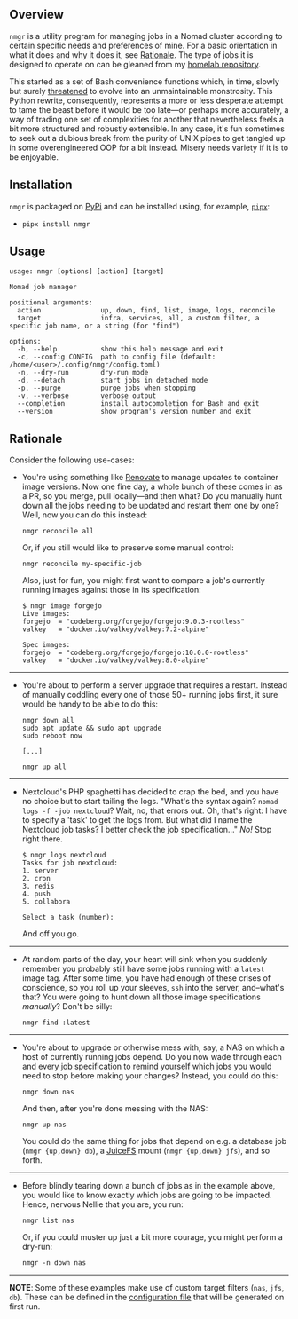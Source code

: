 ## Overview

`nmgr` is a utility program for managing jobs in a Nomad cluster according to certain specific needs and preferences of mine. For a basic orientation in what it does and why it does it, see [Rationale](https://github.com/cycneuramus/nmgr#rationale). The type of jobs it is designed to operate on can be gleaned from my [homelab repository](https://github.com/cycneuramus/homelab).

This started as a set of Bash convenience functions which, in time, slowly but surely [threatened](https://github.com/cycneuramus/nmgr/blob/bash-legacy/nmgr) to evolve into an unmaintainable monstrosity. This Python rewrite, consequently, represents a more or less desperate attempt to tame the beast before it would be too late—or perhaps more accurately, a way of trading one set of complexities for another that nevertheless feels a bit more structured and robustly extensible. In any case, it's fun sometimes to seek out a dubious break from the purity of UNIX pipes to get tangled up in some overengineered OOP for a bit instead. Misery needs variety if it is to be enjoyable.

## Installation

`nmgr` is packaged on [PyPi](https://pypi.org/project/nmgr) and can be installed using, for example, [`pipx`](https://pipx.pypa.io/stable/):

+ `pipx install nmgr`

## Usage

```
usage: nmgr [options] [action] [target]

Nomad job manager

positional arguments:
  action               up, down, find, list, image, logs, reconcile
  target               infra, services, all, a custom filter, a specific job name, or a string (for "find")

options:
  -h, --help           show this help message and exit
  -c, --config CONFIG  path to config file (default: /home/<user>/.config/nmgr/config.toml)
  -n, --dry-run        dry-run mode
  -d, --detach         start jobs in detached mode
  -p, --purge          purge jobs when stopping
  -v, --verbose        verbose output
  --completion         install autocompletion for Bash and exit
  --version            show program's version number and exit
```
## Rationale

Consider the following use-cases:

+ You're using something like [Renovate](https://renovatebot.com) to manage updates to container image versions. Now one fine day, a whole bunch of these comes in as a PR, so you merge, pull locally—and then what? Do you manually hunt down all the jobs needing to be updated and restart them one by one? Well, now you can do this instead:

    `nmgr reconcile all`

    Or, if you still would like to preserve some manual control:

    `nmgr reconcile my-specific-job`

    Also, just for fun, you might first want to compare a job's currently running images against those in its specification:

    ```
    $ nmgr image forgejo
    Live images:
    forgejo  = "codeberg.org/forgejo/forgejo:9.0.3-rootless"
    valkey   = "docker.io/valkey/valkey:7.2-alpine"

    Spec images:
    forgejo  = "codeberg.org/forgejo/forgejo:10.0.0-rootless"
    valkey   = "docker.io/valkey/valkey:8.0-alpine"
    ```

---

+ You're about to perform a server upgrade that requires a restart. Instead of manually coddling every one of those 50+ running jobs first, it sure would be handy to be able to do this:

    ```
    nmgr down all
    sudo apt update && sudo apt upgrade
    sudo reboot now

    [...]

    nmgr up all
    ```

---

+ Nextcloud's PHP spaghetti has decided to crap the bed, and you have no choice but to start tailing the logs. "What's the syntax again? `nomad logs -f -job nextcloud`? Wait, no, that errors out. Oh, that's right: I have to specify a 'task' to get the logs from. But what did I name the Nextcloud job tasks? I better check the job specification..." *No!* Stop right there.

    ```
    $ nmgr logs nextcloud
    Tasks for job nextcloud:
    1. server
    2. cron
    3. redis
    4. push
    5. collabora

    Select a task (number):
    ```

    And off you go.

---

+ At random parts of the day, your heart will sink when you suddenly remember you probably still have some jobs running with a `latest` image tag. After some time, you have had enough of these crises of conscience, so you roll up your sleeves, `ssh` into the server, and–what's that? You were going to hunt down all those image specifications *manually*? Don't be silly:

    `nmgr find :latest`

---

+ You're about to upgrade or otherwise mess with, say, a NAS on which a host of currently running jobs depend. Do you now wade through each and every job specification to remind yourself which jobs you would need to stop before making your changes? Instead, you could do this:

    `nmgr down nas`

    And then, after you're done messing with the NAS:

    `nmgr up nas`

    You could do the same thing for jobs that depend on e.g. a database job (`nmgr {up,down} db`), a [JuiceFS](https://juicefs.com) mount (`nmgr {up,down} jfs`), and so forth.

---

+ Before blindly tearing down a bunch of jobs as in the example above, you would like to know exactly which jobs are going to be impacted. Hence, nervous Nellie that you are, you run:

    `nmgr list nas`

    Or, if you could muster up just a bit more courage, you might perform a dry-run:

    `nmgr -n down nas`

---

**NOTE**: Some of these examples make use of custom target filters (`nas`, `jfs`, `db`). These can be defined in the [configuration file](https://github.com/cycneuramus/nmgr/blob/master/nmgr/data/config.toml) that will be generated on first run.
